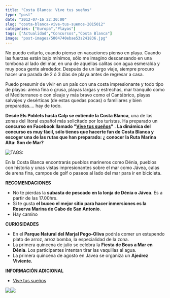 ```yaml
---
title: "Costa Blanca: Vive tus sueños"
type: "post"
date: "2012-07-16 22:30:00"
slug: "costa-blanca-vive-tus-suenos-2015012"
categories: ["Europa","Playas"]
tags: ["Actualidad","Concursos","Costa Blanca"]
image: "post-images/5004740ebae53s241836.jpg"
---
```


 [](/wp-content/uploads/2012/07/500474f2cdb61s181872.jpg)

 No puedo evitarlo, cuando pienso en vacaciones pienso en playa. Cuando las fuerzas están bajo mínimos, sólo me imagino descansando en una tombona al lado del mar, en una de aquellas calitas con agua esmeralda y muy poca gente alrededor. Después de un largo viaje, siempre procuro hacer una parada de 2 ó 3 días de playa antes de regresar a casa.

 Puedo presumir de vivir en un país con una costa impresionante y todo tipo de playas: arena fina o grusa, playas largas y estrechas, mar tranquilo como el Mediterraneo o con oleaje y más bravo como el Cantábrico, playas salvajes y desérticas (de estas quedas pocas) o familiares y bien preparadas.... hay de todo.

 **Desde Els Poblets hasta Calp se extiende la Costa Blanca**, una de las zonas del litoral español más solicitado por los turistas. Ha preparado un **concurso en Facebook llamado "[Vive tus sueños](http://www.vivetussuenos.com/?utm_source=Addoor&utm_medium=Display&utm_campaign=Verano2012)"** . **La dinámica del concurso es muy fácil, sólo tienes que hacerte fan de Costa Blanca y escoger una de las rutas que han preparado: ¿ conocer la Ruta Marina Alta: Son de Mar?**

 ![ TAGS:](post-images/5004740ebae53s241836.jpg "Calpe by gibffe")

 En la Costa Blanca encontrarás pueblos marineros como Dénia, pueblos con historia y unas vistas impresionantes sobre el mar como Jávea, calas de arena fina, campos de golf o paseos al lado del mar para ir en bicicleta.

 **RECOMENDACIONES**

- No te pierdas la **subasta de pescado en la lonja de Dénia o Jávea**. Es a partir de las 17.00hrs.
- Si te gusta **el buceo el mejor sitio para hacer inmersiones es la Reserva Marina de Cabo de San Antonio**.
- Hay camino

 **CURIOSIDADES**

- En el **Parque Natural del Marjal Pego-Oliva** podrás comer un estupendo plato de arroz, arroz bomba, la especialidad de la zona.
- La primera quincena de julio se celebra la **Fiesta de Bous a Mar en Dénia**. Los participantes intentan tirar las vaquillas al agua.
- La primera quincena de agosto en Javea se organiza un **Ajedrez Viviente.**

 **INFORMACIÓN ADICIONAL**

- [ Vive tus sueños ](http://www.vivetussuenos.com/?utm_source=Addoor&utm_medium=Display&utm_campaign=Verano2012)

 ![](post-images/B6731345;sz=1x1;ord=[timestamp])![](post-images/[timestamp])